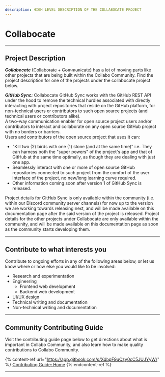```yaml
---
description: HIGH LEVEL DESCRIPTION OF THE COLLABOCATE PROJECT
---
```


# Collabocate

***

## **Project Description**

_**Collabocate**_ (Collabo~~rate~~ + ~~Communi~~cate) has a lot of moving parts like other projects that are being built within the Collabo Community. Find the project description for one of the projects under the collabocate project below.

_**GitHub Sync:**_ Collabocate GitHub Sync works with the GitHub REST API under the hood to remove the technical hurdles associated with directly interacting with project repositories that reside on the GitHub platform, for non-technical users or contributors to such open source projects (and technical users or contributors alike). \
A two-way communication enabler for open source project users and/or contributors to interact and collaborate on any open source GitHub project with no borders or barriers.\
Users and contributors of the open source project that uses it can:

* "Kill two (2) birds with one (1) stone (and at the same time)" i.e. They can harness both the "super powers" of the project's app and that of GitHub at the same time optimally, as though they are dealing with just one app.
* Seamlessly interact with one or more of open source GitHub repositories connected to such project from the comfort of the user interface of the project, no new/long learning curve required.
* Other information coming soon after version 1 of GitHub Sync is released.

Project details for GitHub Sync is only available within the community (i.e. within our Discord community server channels) for now up to the version we are working towards releasing next, and will be made available on this documentation page after the said version of the project is released. Project details for the other projects under Collabocate are only available within the community, and will be made available on this documentation page as soon as the community starts developing them.

***

## Contribute to what interests you

Contribute to ongoing efforts in any of the following areas below, or let us know where or how else you would like to be involved:

* Research and experimentation
* Engineering
  * Frontend web development
  * Backend web development
* UI/UX design
* Technical writing and documentation
* Non-technical writing and documentation

***

## Community Contributing Guide <a href="#community-contributing-guide" id="community-contributing-guide"></a>

Visit the contributing guide page below to get directions about what is important in Collabo Community, and also learn how to make quality contributions to Collabo Community.

{% content-ref url="https://app.gitbook.com/s/XdbpF9uCzy0cC5JUJYyW/" %}
[Contributing Guide: Home](https://app.gitbook.com/s/XdbpF9uCzy0cC5JUJYyW/)
{% endcontent-ref %}

***
